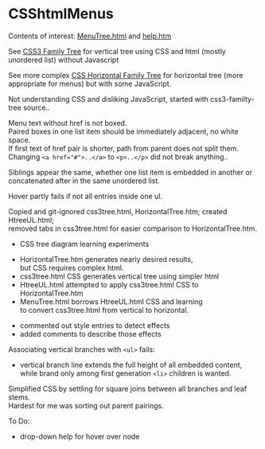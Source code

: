# CSShtmlMenus

Contents of interest:  [MenuTree.html](MenuTree.html) and [help.htm](help.htm)

See [CSS3 Family Tree](http://thecodeplayer.com/walkthrough/css3-family-tree) for vertical tree using CSS and html (mostly unordered list) without Javascript

See more complex [CSS Horizontal Family Tree](https://codepen.io/P233/pen/Kzbsi) for horizontal tree (more appropriate for menus) but with some JavaScript.

Not understanding CSS and disliking JavaScript, started with css3-familty-tree source..

Menu text without href is not boxed.  
Paired boxes in one list item should be immediately adjacent, no white space.  
If first text of href pair is shorter, path from parent does not split them.  
Changing `<a href="#">..</a>` to `<p>..</p>` did not break anything..

Siblings appear the same, whether one list item is embedded in another or concatenated after in the same unordered list.  

Hover partly fails if not all entries inside one ul.

Copied and git-ignored css3tree.html, HorizontalTree.htm; created HtreeUL.html;  
removed tabs in css3tree.html for easier comparison to HorizontalTree.htm.  
* CSS tree diagram learning experiments  
 - HorizontalTree.htm generates nearly desired results,  
   but CSS requires complex html.  
 - css3tree.html CSS generates vertical tree using simpler html  
 - HtreeUL.html attempted to apply css3tree.html CSS to HorizontalTree.htm  
 - MenuTree.html borrows HtreeUL.html CSS and learning  
 to convert css3tree.html from vertical to horizontal.    
* commented out style entries to detect effects  
* added comments to describe those effects  

Associating vertical branches with `<ul>` fails:  
* vertical branch line extends the full height of all embedded content,  
  while brand only among first generation `<li>` children is wanted.  

Simplified CSS by settling for square joins between all branches and leaf stems.  
Hardest for me was sorting out parent pairings.  

To Do:
* drop-down help for hover over node
